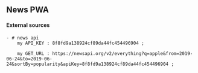 ## News PWA

#### External sources

    - # news api
        my API_KEY : 8f8fd9a138924cf89da44fc454496904 ;

        my GET_URL : https://newsapi.org/v2/everything?q=apple&from=2019-06-24&to=2019-06-24&sortBy=popularity&apiKey=8f8fd9a138924cf89da44fc454496904 ;